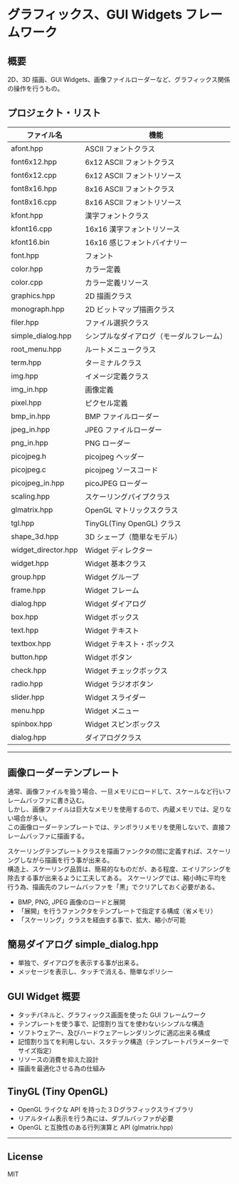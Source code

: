 グラフィックス、GUI Widgets フレームワーク
=========

## 概要

2D、3D 描画、GUI Widgets、画像ファイルローダーなど、グラフィックス関係の操作を行うもの。
   
## プロジェクト・リスト
|ファイル名|機能|
|---|---|
|afont.hpp|ASCII フォントクラス|
|font6x12.hpp|6x12 ASCII フォントクラス|
|font6x12.cpp|6x12 ASCII フォントリソース|
|font8x16.hpp|8x16 ASCII フォントクラス|
|font8x16.cpp|8x16 ASCII フォントリソース|
|kfont.hpp|漢字フォントクラス|
|kfont16.cpp|16x16 漢字フォントリソース|
|kfont16.bin|16x16 感じフォントバイナリー|
|font.hpp|フォント|
|color.hpp|カラー定義|
|color.cpp|カラー定義リソース|
|graphics.hpp|2D 描画クラス|
|monograph.hpp|2D ビットマップ描画クラス|
|filer.hpp|ファイル選択クラス|
|simple_dialog.hpp|シンプルなダイアログ（モーダルフレーム）|
|root_menu.hpp|ルートメニュークラス|
|term.hpp|ターミナルクラス|
|img.hpp|イメージ定義クラス|
|img_in.hpp|画像定義|
|pixel.hpp|ピクセル定義|
|bmp_in.hpp|BMP ファイルローダー|
|jpeg_in.hpp|JPEG ファイルローダー|
|png_in.hpp|PNG ローダー|
|picojpeg.h|picojpeg ヘッダー|
|picojpeg.c|picojpeg ソースコード|
|picojpeg_in.hpp|picoJPEG ローダー|
|scaling.hpp|スケーリングパイプクラス|
|glmatrix.hpp|OpenGL マトリックスクラス|
|tgl.hpp|TinyGL(Tiny OpenGL) クラス|
|shape_3d.hpp|3D シェープ（簡単なモデル）|
|widget_director.hpp|Widget ディレクター|
|widget.hpp|Widget 基本クラス|
|group.hpp|Widget グループ|
|frame.hpp|Widget フレーム|
|dialog.hpp|Widget ダイアログ|
|box.hpp|Widget ボックス|
|text.hpp|Widget テキスト|
|textbox.hpp|Widget テキスト・ボックス|
|button.hpp|Widget ボタン|
|check.hpp|Widget チェックボックス|
|radio.hpp|Widget ラジオボタン|
|slider.hpp|Widget スライダー|
|menu.hpp|Widget メニュー|
|spinbox.hpp|Widget スピンボックス|
|dialog.hpp|ダイアログクラス|
   
---

## 画像ローダーテンプレート

通常、画像ファイルを扱う場合、一旦メモリにロードして、スケールなど行いフレームバッファに書き込む。   
しかし、画像ファイルは巨大なメモリを使用するので、内蔵メモリでは、足りない場合が多い。   
この画像ローダーテンプレートでは、テンポラリメモリを使用しないで、直接フレームバッファに描画する。   
   
スケーリングテンプレートクラスを描画ファンクタの間に定義すれば、スケーリングしながら描画を行う事が出来る。   
構造上、スケーリング品質は、簡易的なものだが、ある程度、エイリアシングを除去する事が出来るように工夫してある。
スケーリングでは、縮小時に平均を行う為、描画先のフレームバッファを「黒」でクリアしておく必要がある。   
   
- BMP, PNG, JPEG 画像のロードと展開
- 「展開」を行うファンクタをテンプレートで指定する構成（省メモリ）
- 「スケーリング」クラスを経由する事で、拡大、縮小が可能

## 簡易ダイアログ simple_dialog.hpp

- 単独で、ダイアログを表示する事が出来る。
- メッセージを表示し、タッチで消える、簡単なポリシー

## GUI Widget 概要

- タッチパネルと、グラフィックス画面を使った GUI フレームワーク
- テンプレートを使う事で、記憶割り当てを使わないシンプルな構造
- ソフトウェアー、及びハードウェアーレンダリングに適応出来る構成
- 記憶割り当てを利用しない、スタテック構造（テンプレートパラメーターでサイズ指定）
- リソースの消費を抑えた設計
- 描画を最適化させる為の仕組み

## TinyGL (Tiny OpenGL)

- OpenGL ライクな API を持った３Ｄグラフィックスライブラリ
- リアルタイム表示を行う為には、ダブルバッファが必要
- OpenGL と互換性のある行列演算と API (glmatrix.hpp)

---
   
License
---

MIT
